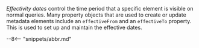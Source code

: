 <!-- SPDX-License-Identifier: CC-BY-4.0 -->
<!-- Copyright Contributors to the Egeria project. -->

*Effectivity dates* control the time period that a specific element is visible on normal queries.  Many property objects that are used to create or update metadata elements include an `effectiveFrom` and an `effectiveTo` property.  This is used to set up and maintain the effective dates.

--8<-- "snippets/abbr.md"

